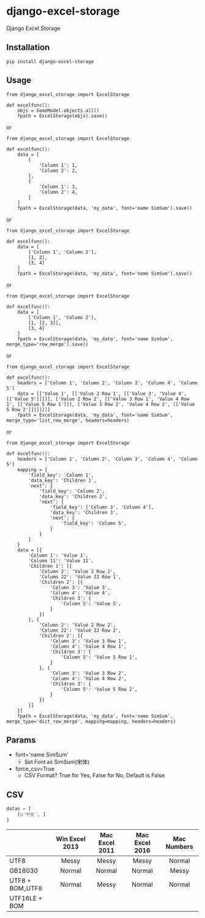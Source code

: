 # django-excel-storage
Django Excel Storage

## Installation

    pip install django-excel-storage


## Usage

    from django_excel_storage import ExcelStorage

    def excelfunc():
        objs = SomeModel.objects.all()
        fpath = ExcelStorage(objs).save()
        
        
or

    from django_excel_storage import ExcelStorage

    def excelfunc():
        data = [
            {
                'Column 1': 1,
                'Column 2': 2,
            },
            {
                'Column 1': 3,
                'Column 2': 4,
            }
        ]
        fpath = ExcelStorage(data, 'my_data', font='name SimSum').save()


or

    from django_excel_storage import ExcelStorage

    def excelfunc():
        data = [
            ['Column 1', 'Column 2'],
            [1, 2],
            [3, 4]
        ]
        fpath = ExcelStorage(data, 'my_data', font='name SimSum').save()


or

    from django_excel_storage import ExcelStorage

    def excelfunc():
        data = [
            ['Column 1', 'Column 2'],
            [1, [2, 3]],
            [3, 4]
        ]
        fpath = ExcelStorage(data, 'my_data', font='name SimSum', merge_type='row_merge').save()


or

    from django_excel_storage import ExcelStorage

    def excelfunc():
        headers = ['Column 1', 'Column 2', 'Column 3', 'Column 4', 'Column 5']
        data = [['Value 1', [['Value 2 Row 1', [['Value 3', 'Value 4', [['Value 5']]]]], ['Value 2 Row 2', [['Value 3 Row 1', 'Value 4 Row 1', [['Value 5 Row 1']]], ['Value 3 Row 2', 'Value 4 Row 2', [['Value 5 Row 2']]]]]]]]
        fpath = ExcelStorage(data, 'my_data', font='name SimSum', merge_type='list_row_merge', headers=headers)


or

    from django_excel_storage import ExcelStorage

    def excelfunc():
        headers = ['Column 1', 'Column 2', 'Column 3', 'Column 4', 'Column 5']
        mapping = {
            'field_key': 'Column 1',
            'data_key': 'Children 1',
            'next': {
                'field_key': 'Column 2',
                'data_key': 'Children 2',
                'next': {
                    'field_key': ['Column 3', 'Column 4'],
                    'data_key': 'Children 3',
                    'next': {
                        'field_key': 'Column 5',
                    }
                }
            }
        }
        data = [{
            'Column 1': 'Value 1',
            'Column 11': 'Value 11',
            'Children 1': [{
                'Column 2': 'Value 2 Row 1',
                'Column 22': 'Value 22 Row 1',
                'Children 2': [{
                    'Column 3': 'Value 3',
                    'Column 4': 'Value 4',
                    'Children 3': {
                        'Column 5': 'Value 5',
                    }
                }]
            }, {
                'Column 2': 'Value 2 Row 2',
                'Column 22': 'Value 22 Row 2',
                'Children 2': [{
                    'Column 3': 'Value 3 Row 1',
                    'Column 4': 'Value 4 Row 1',
                    'Children 3': {
                        'Column 5': 'Value 5 Row 1',
                    }
                }, {
                    'Column 3': 'Value 3 Row 2',
                    'Column 4': 'Value 4 Row 2',
                    'Children 3': {
                        'Column 5': 'Value 5 Row 2',
                    }
                }]
            }]
        }]
        fpath = ExcelStorage(data, 'my_data', font='name SimSum', merge_type='dict_row_merge', mapping=mapping, headers=headers)


## Params

  * font='name SimSum'
    * Set Font as SimSum(宋体)
  * force_csv=True
    * CSV Format? True for Yes, False for No, Default is False


## CSV

  ```python
  datas = [
      [u'中文', ]
  ]
  ```

|                 | Win Excel 2013 | Mac Excel 2011 | Mac Excel 2016 | Mac Numbers |
| --------------- | :------------: | :------------: | :------------: | :---------: |
| UTF8            | Messy          | Messy          | Messy          | Normal      |
| GB18030         | Normal         | Normal         | Normal         | Messy       |
| UTF8 + BOM_UTF8 | Normal         | Messy          | Normal         | Normal      |
| UTF16LE + BOM   |                |                |                |             |
